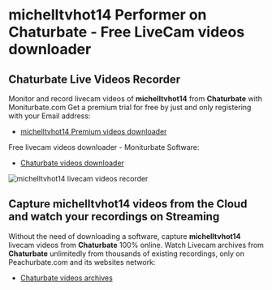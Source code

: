 # michelltvhot14 Performer on Chaturbate - Free LiveCam videos downloader

## Chaturbate Live Videos Recorder

Monitor and record livecam videos of **michelltvhot14** from **Chaturbate** with Moniturbate.com
Get a premium trial for free by just and only registering with your Email address:
* [michelltvhot14 Premium videos downloader](https://moniturbate.com/request-demo-licence-key.html)

Free livecam videos downloader - Moniturbate Software:
* [Chaturbate videos downloader](https://moniturbate.com/moniturbate-download-software.html)

![michelltvhot14 livecam videos recorder](https://peachurnet.com/templates/moniturbate-software.png)


## Capture michelltvhot14 videos from the Cloud and watch your recordings on Streaming

Without the need of downloading a software, capture **michelltvhot14** livecam videos from **Chaturbate** 100% online.
Watch Livecam archives from **Chaturbate** unlimitedly from thousands of existing recordings, only on Peachurbate.com and its websites network:
* [Chaturbate videos archives](https://peachurnet.com/)